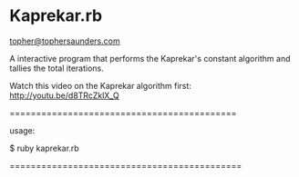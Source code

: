 Kaprekar.rb
========

topher@tophersaunders.com

A interactive program that 
performs the Kaprekar's constant 
algorithm and tallies the total iterations.

Watch this video on the Kaprekar algorithm first:
http://youtu.be/d8TRcZklX_Q

===========================================

usage:

  $ ruby kaprekar.rb
  
============================================
